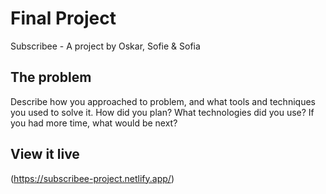 # Final Project

Subscribee - A project by Oskar, Sofie & Sofia

## The problem

Describe how you approached to problem, and what tools and techniques you used to solve it. How did you plan? What technologies did you use? If you had more time, what would be next?

## View it live

(https://subscribee-project.netlify.app/)